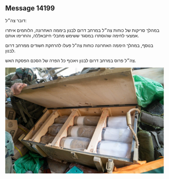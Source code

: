 ## Message 14199

דובר צה״ל:

במהלך סריקות של כוחות צה״ל במרחב דרום לבנון ביממה האחרונה, הלוחמים איתרו אמצעי לחימה שהוסתרו במסגד ששימש מחבלי חיזבאללה, והחרימו אותם.  

בנוסף, במהלך היממה האחרונה כוחות צה"ל פעלו להרחקת חשודים ממרחב דרום לבנון.

צה״ל פרוס במרחב דרום לבנון ויאכוף כל הפרה של הסכם הפסקת האש.

![Photo](14199/14199_photo.jpg)
